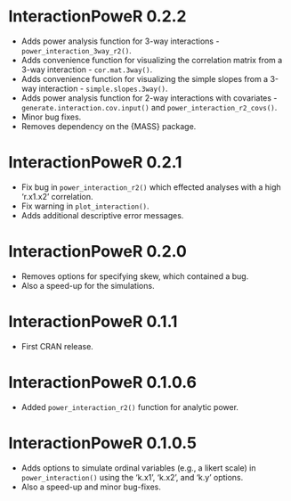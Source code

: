 # InteractionPoweR 0.2.2

-   Adds power analysis function for 3-way interactions -
    `power_interaction_3way_r2()`.
-   Adds convenience function for visualizing the correlation matrix
    from a 3-way interaction - `cor.mat.3way()`.
-   Adds convenience function for visualizing the simple slopes from a
    3-way interaction - `simple.slopes.3way()`.
-   Adds power analysis function for 2-way interactions with
    covariates - `generate.interaction.cov.input()` and
    `power_interaction_r2_covs()`.
-   Minor bug fixes.
-   Removes dependency on the {MASS} package.

# InteractionPoweR 0.2.1

-   Fix bug in `power_interaction_r2()` which effected analyses with a
    high ‘r.x1.x2’ correlation.
-   Fix warning in `plot_interaction()`.
-   Adds additional descriptive error messages.

# InteractionPoweR 0.2.0

-   Removes options for specifying skew, which contained a bug.
-   Also a speed-up for the simulations.

# InteractionPoweR 0.1.1

-   First CRAN release.

# InteractionPoweR 0.1.0.6

-   Added `power_interaction_r2()` function for analytic power.

# InteractionPoweR 0.1.0.5

-   Adds options to simulate ordinal variables (e.g., a likert scale) in
    `power_interaction()` using the ‘k.x1’, ‘k.x2’, and ‘k.y’ options.
-   Also a speed-up and minor bug-fixes.
